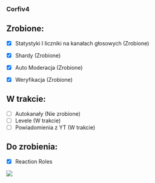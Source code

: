 ### Corfiv4

## Zrobione:

- [X] Statystyki I liczniki na kanałach głosowych (Zrobione)
- [X] Shardy (Zrobione)
- [X] Auto Moderacja (Zrobione)
- [X] Weryfikacja (Zrobione) 


## W trakcie:

- [ ] Autokanały (Nie zrobione)
- [ ] Levele (W trakcie)
- [ ] Powiadomienia z YT (W trakcie)

## Do zrobienia:

- [x] Reaction Roles 





<img src="https://cdn.discordapp.com/attachments/851522050078408704/899233611805491200/error.png">
